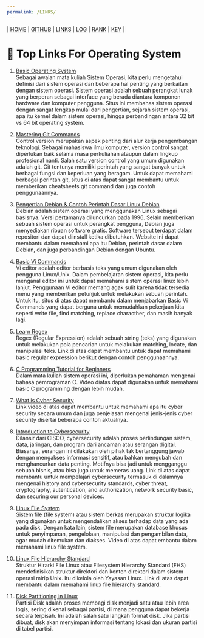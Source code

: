 ```yaml
---
permalink: /LINKS/
---
```


| [HOME](https://ardanisar.github.io/os212/) | [GITHUB](https://github.com/ardanisar/os212) |  [LINKS](https://ardanisar.github.io/os212/LINKS/) | [LOG](https://ardanisar.github.io/os212/TXT/mylog.txt) |  [RANK](https://ardanisar.github.io/os212/TXT/myrank.txt) | [KEY](https://ardanisar.github.io/os212/TXT/mypubkey.txt) |

# 📌 Top Links For Operating System

1. [Basic Operating System](https://www.guru99.com/operating-system-tutorial.html) <br>
Sebagai awalan mata kuliah Sistem Operasi, kita perlu mengetahui definisi dari sistem operasi dan beberapa hal penting yang berkaitan dengan sistem operasi. Sistem operasi adalah sebuah perangkat lunak yang berperan sebagai interface yang berada diantara komponen hardware dan komputer pengguna. Situs ini membahas sistem operasi dengan sangat lengkap mulai dari pengertian, sejarah sistem operasi, apa itu kernel dalam sistem operasi, hingga perbandingan antara 32 bit vs 64 bit operating system.

2. [Mastering Git Commands](https://towardsdatascience.com/mastering-git-commands-the-logic-behind-git-ad3fbcc6fb33) <br>
Control version merupakan aspek penting dari alur kerja pengembangan teknologi. Sebagai mahasiswa ilmu komputer, version control sangat diperlukan baik selama masa perkuliahan ataupun dalam lingkup profesional nanti. Salah satu version control yang umum digunakan adalah git. Git tentunya memiliki perintah yang sangat banyak untuk berbagai fungsi dan keperluan yang beragam. Untuk dapat memahami berbagai perintah git, situs di atas dapat sangat membantu untuk memberikan cheatsheets git command dan juga contoh penggunaannya. 

3. [Pengertian Debian & Contoh Perintah Dasar Linux Debian](https://qwords.com/blog/debian-adalah/)<br>
Debian adalah sistem operasi yang menggunakan Linux sebagai basisnya. Versi pertamanya diluncurkan pada 1996. Selain memberikan sebuah sistem operasi untuk perangkat pengguna, Debian juga menyediakan ribuan software gratis. Software tersebut terdapat dalam repositori dan dapat diinstall ketika dibutuhkan. Website ini dapat membantu dalam memahami apa itu Debian, perintah dasar dalam Debian, dan juga perbandingan Debian dengan Ubuntu.

4. [Basic Vi Commands](https://kb.iu.edu/d/afdc)<br>
Vi editor adalah editor berbasis teks yang umum digunakan oleh pengguna Linux/Unix. Dalam pembelajaran sistem operasi, kita perlu menganal editor ini untuk dapat memahami sistem operasi linux lebih lanjut. Penggunaan Vi editor memang agak sulit karena tidak tersedia menu yang memberikan petunjuk untuk melakukan sebuah perintah. Untuk itu, situs di atas dapat membantu dalam menjabarkan Basic Vi Commands yang dapat berguna untuk memudahkan pekerjaan kita seperti write file, find matching, replace characther, dan masih banyak lagi. 

5. [Learn Regex](https://github.com/dwyl/learn-regex) <br>
Regex (Regular Expression) adalah sebuah string (teks) yang digunakan untuk melakukan pola pencarian untuk melakukan matching, locate, dan manipulasi teks. Link di atas dapat membantu untuk dapat memahami basic regular expression berikut dengan contoh penggunaannya.

6. [C Programming Tutorial for Beginners](https://youtu.be/KJgsSFOSQv0) <br>
Dalam mata kuliah sistem operasi ini, diperlukan pemahaman mengenai bahasa pemrograman C. Video diatas dapat digunakan untuk memahami basic C programming dengan lebih mudah.

7. [What is Cyber Security](https://youtu.be/inWWhr5tnEA) <br>
Link video di atas dapat membantu untuk memahami apa itu cyber security secara umum dan juga penjelasan mengenai jenis-jenis cyber security disertai beberapa contoh aktualnya. 

8. [Introduction to Cybersecurity](https://www.codecademy.com/learn/introduction-to-cybersecurity) <br>
Dilansir dari CISCO, cybersecurity adalah proses perlindungan sistem, data, jaringan, dan program dari ancaman atau serangan digital. Biasanya, serangan ini dilakukan oleh pihak tak bertanggung jawab dengan mengakses informasi sensitif, atau bahkan mengubah dan menghancurkan data penting. Motifnya bisa jadi untuk mengganggu sebuah bisnis, atau bisa juga untuk memeras uang. Link di atas dapat membantu untuk mempelajari cybersecurity termasuk di dalamnya mengenai history and cybersecurity standards, cyber threat, cryptography, autentication, and authorization, network security basic, dan securing our personal devices.

9. [Linux File System](https://youtu.be/HbgzrKJvDRw) <br>
Sistem file (file system) atau sistem berkas merupakan struktur logika yang digunakan untuk mengendalikan akses terhadap data yang ada pada disk. Dengan kata lain, sistem file merupakan database khusus untuk penyimpanan, pengelolaan, manipulasi dan pengambilan data, agar mudah ditemukan dan diakses. Video di atas dapat embantu dalam memahami linux file system.

10. [Linux File Hierarchy Standard](https://www.geeksforgeeks.org/linux-file-hierarchy-structure/) <br>
Struktur Hirarki File Linux atau Filesystem Hierarchy Standard (FHS) mendefinisikan struktur direktori dan konten direktori dalam sistem operasi mirip Unix. Itu dikelola oleh Yayasan Linux. Link di atas dapat membantu dalam memahami linux file hierarchy standard.

11. [Disk Partitioning in Linux](https://www.geeksforgeeks.org/disk-partitioning-in-linux/) <br>
Partisi Disk adalah proses membagi disk menjadi satu atau lebih area logis, sering dikenal sebagai partisi, di mana pengguna dapat bekerja secara terpisah. Ini adalah salah satu langkah format disk. Jika partisi dibuat, disk akan menyimpan informasi tentang lokasi dan ukuran partisi di tabel partisi. 


